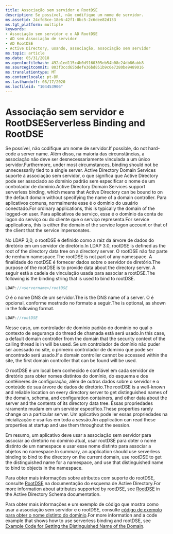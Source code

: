 ```yaml
---
title: Associação sem servidor e RootDSE
description: Se possível, não codifique um nome de servidor.
ms.assetid: 24cfd8ce-18e6-42f1-8bc5-2c6dee82d133
ms.tgt_platform: multiple
keywords:
- Associação sem servidor e o AD RootDSE
- AD sem Associação de servidor
- AD RootDSE
- Active Directory, usando, associação, associação sem servidor
ms.topic: article
ms.date: 05/31/2018
ms.openlocfilehash: 492a1ed115c4b0d9160305eb54b08c24db86abb8
ms.sourcegitcommit: 803f3ccd65bdefe36bd851b9c6e7280be9489016
ms.translationtype: MT
ms.contentlocale: pt-BR
ms.lasthandoff: 08/17/2020
ms.locfileid: "104453906"
---
```

# <a name="serverless-binding-and-rootdse"></a><span data-ttu-id="d5175-107">Associação sem servidor e RootDSE</span><span class="sxs-lookup"><span data-stu-id="d5175-107">Serverless Binding and RootDSE</span></span>

<span data-ttu-id="d5175-108">Se possível, não codifique um nome de servidor.</span><span class="sxs-lookup"><span data-stu-id="d5175-108">If possible, do not hard-code a server name.</span></span> <span data-ttu-id="d5175-109">Além disso, na maioria das circunstâncias, a associação não deve ser desnecessariamente vinculada a um único servidor.</span><span class="sxs-lookup"><span data-stu-id="d5175-109">Furthermore, under most circumstances, binding should not be unnecessarily tied to a single server.</span></span> <span data-ttu-id="d5175-110">Active Directory Domain Services suporte à associação sem servidor, o que significa que Active Directory pode ser associado ao domínio padrão sem especificar o nome de um controlador de domínio.</span><span class="sxs-lookup"><span data-stu-id="d5175-110">Active Directory Domain Services support serverless binding, which means that Active Directory can be bound to on the default domain without specifying the name of a domain controller.</span></span> <span data-ttu-id="d5175-111">Para aplicativos comuns, normalmente esse é o domínio do usuário conectado.</span><span class="sxs-lookup"><span data-stu-id="d5175-111">For ordinary applications, this is typically the domain of the logged-on user.</span></span> <span data-ttu-id="d5175-112">Para aplicativos de serviço, esse é o domínio da conta de logon do serviço ou do cliente que o serviço representa.</span><span class="sxs-lookup"><span data-stu-id="d5175-112">For service applications, this is either the domain of the service logon account or that of the client that the service impersonates.</span></span>

<span data-ttu-id="d5175-113">No LDAP 3,0, o rootDSE é definido como a raiz da árvore de dados do diretório em um servidor de diretório.</span><span class="sxs-lookup"><span data-stu-id="d5175-113">In LDAP 3.0, rootDSE is defined as the root of the directory data tree on a directory server.</span></span> <span data-ttu-id="d5175-114">O rootDSE não faz parte de nenhum namespace.</span><span class="sxs-lookup"><span data-stu-id="d5175-114">The rootDSE is not part of any namespace.</span></span> <span data-ttu-id="d5175-115">A finalidade do rootDSE é fornecer dados sobre o servidor de diretório.</span><span class="sxs-lookup"><span data-stu-id="d5175-115">The purpose of the rootDSE is to provide data about the directory server.</span></span> <span data-ttu-id="d5175-116">A seguir está a cadeia de vinculação usada para associar a rootDSE.</span><span class="sxs-lookup"><span data-stu-id="d5175-116">The following is the binding string that is used to bind to rootDSE.</span></span>


```C++
LDAP://<servername>/rootDSE
```



<span data-ttu-id="d5175-117">O <servername> é o nome DNS de um servidor.</span><span class="sxs-lookup"><span data-stu-id="d5175-117">The <servername> is the DNS name of a server.</span></span> <span data-ttu-id="d5175-118">O <servername> é opcional, conforme mostrado no formato a seguir.</span><span class="sxs-lookup"><span data-stu-id="d5175-118">The <servername> is optional, as shown in the following format.</span></span>


```C++
LDAP://rootDSE
```



<span data-ttu-id="d5175-119">Nesse caso, um controlador de domínio padrão do domínio no qual o contexto de segurança do thread de chamada está será usado.</span><span class="sxs-lookup"><span data-stu-id="d5175-119">In this case, a default domain controller from the domain that the security context of the calling thread is in will be used.</span></span> <span data-ttu-id="d5175-120">Se um controlador de domínio não puder ser acessado no site, o primeiro controlador de domínio que pode ser encontrado será usado.</span><span class="sxs-lookup"><span data-stu-id="d5175-120">If a domain controller cannot be accessed within the site, the first domain controller that can be found will be used.</span></span>

<span data-ttu-id="d5175-121">O rootDSE é um local bem conhecido e confiável em cada servidor de diretório para obter nomes distintos do domínio, do esquema e dos contêineres de configuração, além de outros dados sobre o servidor e o conteúdo de sua árvore de dados de diretório.</span><span class="sxs-lookup"><span data-stu-id="d5175-121">The rootDSE is a well-known and reliable location on every directory server to get distinguished names of the domain, schema, and configuration containers, and other data about the server and the contents of its directory data tree.</span></span> <span data-ttu-id="d5175-122">Essas propriedades raramente mudam em um servidor específico.</span><span class="sxs-lookup"><span data-stu-id="d5175-122">These properties rarely change on a particular server.</span></span> <span data-ttu-id="d5175-123">Um aplicativo pode ler essas propriedades na inicialização e usá-las em toda a sessão.</span><span class="sxs-lookup"><span data-stu-id="d5175-123">An application can read these properties at startup and use them throughout the session.</span></span>

<span data-ttu-id="d5175-124">Em resumo, um aplicativo deve usar a associação sem servidor para associar ao diretório no domínio atual, usar rootDSE para obter o nome distinto de um namespace e usar esse nome distinto para associar a objetos no namespace.</span><span class="sxs-lookup"><span data-stu-id="d5175-124">In summary, an application should use serverless binding to bind to the directory on the current domain, use rootDSE to get the distinguished name for a namespace, and use that distinguished name to bind to objects in the namespace.</span></span>

<span data-ttu-id="d5175-125">Para obter mais informações sobre atributos com suporte do rootDSE, consulte [RootDSE](/windows/desktop/ADSchema/rootdse) na documentação do esquema de Active Directory.</span><span class="sxs-lookup"><span data-stu-id="d5175-125">For more information about attributes supported by rootDSE, see [RootDSE](/windows/desktop/ADSchema/rootdse) in the Active Directory Schema documentation.</span></span>

<span data-ttu-id="d5175-126">Para obter mais informações e um exemplo de código que mostra como usar a associação sem servidor e o rootDSE, consulte [código de exemplo para obter o nome distinto do domínio](example-code-for-getting-the-distinguished-name-of-the-domain.md).</span><span class="sxs-lookup"><span data-stu-id="d5175-126">For more information and a code example that shows how to use serverless binding and rootDSE, see [Example Code for Getting the Distinguished Name of the Domain](example-code-for-getting-the-distinguished-name-of-the-domain.md).</span></span>

 

 